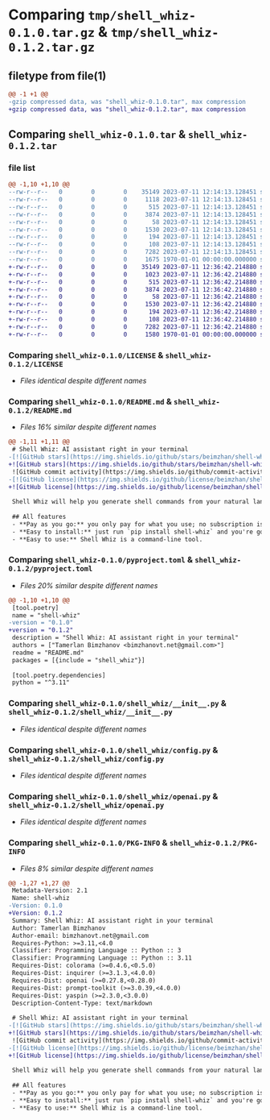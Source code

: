 # Comparing `tmp/shell_whiz-0.1.0.tar.gz` & `tmp/shell_whiz-0.1.2.tar.gz`

## filetype from file(1)

```diff
@@ -1 +1 @@
-gzip compressed data, was "shell_whiz-0.1.0.tar", max compression
+gzip compressed data, was "shell_whiz-0.1.2.tar", max compression
```

## Comparing `shell_whiz-0.1.0.tar` & `shell_whiz-0.1.2.tar`

### file list

```diff
@@ -1,10 +1,10 @@
--rw-r--r--   0        0        0    35149 2023-07-11 12:14:13.128451 shell_whiz-0.1.0/LICENSE
--rw-r--r--   0        0        0     1118 2023-07-11 12:14:13.128451 shell_whiz-0.1.0/README.md
--rw-r--r--   0        0        0      515 2023-07-11 12:14:13.128451 shell_whiz-0.1.0/pyproject.toml
--rw-r--r--   0        0        0     3874 2023-07-11 12:14:13.128451 shell_whiz-0.1.0/shell_whiz/__init__.py
--rw-r--r--   0        0        0       58 2023-07-11 12:14:13.128451 shell_whiz-0.1.0/shell_whiz/__main__.py
--rw-r--r--   0        0        0     1530 2023-07-11 12:14:13.128451 shell_whiz-0.1.0/shell_whiz/config.py
--rw-r--r--   0        0        0      194 2023-07-11 12:14:13.128451 shell_whiz-0.1.0/shell_whiz/constants.py
--rw-r--r--   0        0        0      108 2023-07-11 12:14:13.128451 shell_whiz-0.1.0/shell_whiz/exceptions.py
--rw-r--r--   0        0        0     7282 2023-07-11 12:14:13.128451 shell_whiz-0.1.0/shell_whiz/openai.py
--rw-r--r--   0        0        0     1675 1970-01-01 00:00:00.000000 shell_whiz-0.1.0/PKG-INFO
+-rw-r--r--   0        0        0    35149 2023-07-11 12:36:42.214880 shell_whiz-0.1.2/LICENSE
+-rw-r--r--   0        0        0     1023 2023-07-11 12:36:42.214880 shell_whiz-0.1.2/README.md
+-rw-r--r--   0        0        0      515 2023-07-11 12:36:42.214880 shell_whiz-0.1.2/pyproject.toml
+-rw-r--r--   0        0        0     3874 2023-07-11 12:36:42.214880 shell_whiz-0.1.2/shell_whiz/__init__.py
+-rw-r--r--   0        0        0       58 2023-07-11 12:36:42.214880 shell_whiz-0.1.2/shell_whiz/__main__.py
+-rw-r--r--   0        0        0     1530 2023-07-11 12:36:42.214880 shell_whiz-0.1.2/shell_whiz/config.py
+-rw-r--r--   0        0        0      194 2023-07-11 12:36:42.214880 shell_whiz-0.1.2/shell_whiz/constants.py
+-rw-r--r--   0        0        0      108 2023-07-11 12:36:42.214880 shell_whiz-0.1.2/shell_whiz/exceptions.py
+-rw-r--r--   0        0        0     7282 2023-07-11 12:36:42.214880 shell_whiz-0.1.2/shell_whiz/openai.py
+-rw-r--r--   0        0        0     1580 1970-01-01 00:00:00.000000 shell_whiz-0.1.2/PKG-INFO
```

### Comparing `shell_whiz-0.1.0/LICENSE` & `shell_whiz-0.1.2/LICENSE`

 * *Files identical despite different names*

### Comparing `shell_whiz-0.1.0/README.md` & `shell_whiz-0.1.2/README.md`

 * *Files 16% similar despite different names*

```diff
@@ -1,11 +1,11 @@
 # Shell Whiz: AI assistant right in your terminal
-[![GitHub stars](https://img.shields.io/github/stars/beimzhan/shell-whiz)](https://github.com/beimzhan/shell-whiz/stargazers)
+![GitHub stars](https://img.shields.io/github/stars/beimzhan/shell-whiz)
 ![GitHub commit activity](https://img.shields.io/github/commit-activity/m/beimzhan/shell-whiz)
-[![GitHub license](https://img.shields.io/github/license/beimzhan/shell-whiz)](https://github.com/beimzhan/shell-whiz)
+![GitHub license](https://img.shields.io/github/license/beimzhan/shell-whiz)
 
 Shell Whiz will help you generate shell commands from your natural language queries. It is powered by OpenAI's `gpt-3.5-turbo` and is free to use.
 
 ## All features
 - **Pay as you go:** you only pay for what you use; no subscription is required. Just receive an API key from https://platform.openai.com/account/api-keys.
 - **Easy to install:** just run `pip install shell-whiz` and you're good to go.
 - **Easy to use:** Shell Whiz is a command-line tool.
```

### Comparing `shell_whiz-0.1.0/pyproject.toml` & `shell_whiz-0.1.2/pyproject.toml`

 * *Files 20% similar despite different names*

```diff
@@ -1,10 +1,10 @@
 [tool.poetry]
 name = "shell-whiz"
-version = "0.1.0"
+version = "0.1.2"
 description = "Shell Whiz: AI assistant right in your terminal"
 authors = ["Tamerlan Bimzhanov <bimzhanovt.net@gmail.com>"]
 readme = "README.md"
 packages = [{include = "shell_whiz"}]
 
 [tool.poetry.dependencies]
 python = "^3.11"
```

### Comparing `shell_whiz-0.1.0/shell_whiz/__init__.py` & `shell_whiz-0.1.2/shell_whiz/__init__.py`

 * *Files identical despite different names*

### Comparing `shell_whiz-0.1.0/shell_whiz/config.py` & `shell_whiz-0.1.2/shell_whiz/config.py`

 * *Files identical despite different names*

### Comparing `shell_whiz-0.1.0/shell_whiz/openai.py` & `shell_whiz-0.1.2/shell_whiz/openai.py`

 * *Files identical despite different names*

### Comparing `shell_whiz-0.1.0/PKG-INFO` & `shell_whiz-0.1.2/PKG-INFO`

 * *Files 8% similar despite different names*

```diff
@@ -1,27 +1,27 @@
 Metadata-Version: 2.1
 Name: shell-whiz
-Version: 0.1.0
+Version: 0.1.2
 Summary: Shell Whiz: AI assistant right in your terminal
 Author: Tamerlan Bimzhanov
 Author-email: bimzhanovt.net@gmail.com
 Requires-Python: >=3.11,<4.0
 Classifier: Programming Language :: Python :: 3
 Classifier: Programming Language :: Python :: 3.11
 Requires-Dist: colorama (>=0.4.6,<0.5.0)
 Requires-Dist: inquirer (>=3.1.3,<4.0.0)
 Requires-Dist: openai (>=0.27.8,<0.28.0)
 Requires-Dist: prompt-toolkit (>=3.0.39,<4.0.0)
 Requires-Dist: yaspin (>=2.3.0,<3.0.0)
 Description-Content-Type: text/markdown
 
 # Shell Whiz: AI assistant right in your terminal
-[![GitHub stars](https://img.shields.io/github/stars/beimzhan/shell-whiz)](https://github.com/beimzhan/shell-whiz/stargazers)
+![GitHub stars](https://img.shields.io/github/stars/beimzhan/shell-whiz)
 ![GitHub commit activity](https://img.shields.io/github/commit-activity/m/beimzhan/shell-whiz)
-[![GitHub license](https://img.shields.io/github/license/beimzhan/shell-whiz)](https://github.com/beimzhan/shell-whiz)
+![GitHub license](https://img.shields.io/github/license/beimzhan/shell-whiz)
 
 Shell Whiz will help you generate shell commands from your natural language queries. It is powered by OpenAI's `gpt-3.5-turbo` and is free to use.
 
 ## All features
 - **Pay as you go:** you only pay for what you use; no subscription is required. Just receive an API key from https://platform.openai.com/account/api-keys.
 - **Easy to install:** just run `pip install shell-whiz` and you're good to go.
 - **Easy to use:** Shell Whiz is a command-line tool.
```


